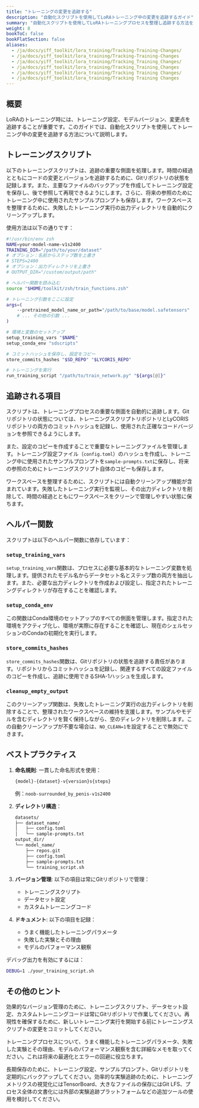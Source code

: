 ```yaml
---
title: "トレーニングの変更を追跡する"
description: "自動化スクリプトを使用してLoRAトレーニング中の変更を追跡するガイド"
summary: "自動化スクリプトを使用してLoRAトレーニングプロセスを整理し追跡する方法を学びます。モデルバージョンの管理、設定のバックアップ、クリーンなトレーニング作業環境の維持が含まれています。"
weight: 8
bookToC: false
bookFlatSection: false
aliases:
  - /ja/docs/yiff_toolkit/lora_training/Tracking-Training-Changes/
  - /ja/docs/yiff_toolkit/lora_training/Tracking-Training-Changes
  - /ja/docs/yiff_toolkit/lora_training/Tracking_Training_Changes/
  - /ja/docs/yiff_toolkit/lora_training/Tracking_Training_Changes
  - /ja/docs/yiff_toolkit/lora_training/Tracking Training Changes/
  - /ja/docs/yiff_toolkit/lora_training/Tracking Training Changes
---
```


## 概要

LoRAのトレーニング時には、トレーニング設定、モデルバージョン、変更点を追跡することが重要です。このガイドでは、自動化スクリプトを使用してトレーニング中の変更を追跡する方法について説明します。

## トレーニングスクリプト

以下のトレーニングスクリプトは、追跡の重要な側面を処理します。時間の経過とともにコードの変更とバージョンを追跡するために、Gitリポジトリの状態を記録します。また、主要なファイルのバックアップを作成してトレーニング設定を保存し、後で参照して再現できるようにします。さらに、将来の参照のためにトレーニング中に使用されたサンプルプロンプトも保存します。ワークスペースを整理するために、失敗したトレーニング実行の出力ディレクトリを自動的にクリーンアップします。

使用方法は以下の通りです：

```zsh
#!/usr/bin/env zsh
NAME=your-model-name-v1s2400
TRAINING_DIR="/path/to/your/dataset"
# オプション：名前からステップ数を上書き
# STEPS=2400
# オプション：出力ディレクトリを上書き
# OUTPUT_DIR="/custom/output/path"

# ヘルパー関数を読み込む
source "$HOME/toolkit/zsh/train_functions.zsh"

# トレーニング引数をここに設定
args=(
    --pretrained_model_name_or_path="/path/to/base/model.safetensors"
    # ... その他の引数 ...
)

# 環境と変数のセットアップ
setup_training_vars "$NAME"
setup_conda_env "sdscripts"

# コミットハッシュを保存し、設定をコピー
store_commits_hashes "$SD_REPO" "$LYCORIS_REPO"

# トレーニングを実行
run_training_script "/path/to/train_network.py" "${args[@]}"
```

## 追跡される項目

スクリプトは、トレーニングプロセスの重要な側面を自動的に追跡します。Gitリポジトリの状態については、トレーニングスクリプトリポジトリとLyCORISリポジトリの両方のコミットハッシュを記録し、使用された正確なコードバージョンを参照できるようにします。

また、設定のコピーを作成することで重要なトレーニングファイルを管理します。トレーニング設定ファイル（`config.toml`）のハッシュを作成し、トレーニング中に使用されたサンプルプロンプトを`sample-prompts.txt`に保存し、将来の参照のためにトレーニングスクリプト自体のコピーも保存します。

ワークスペースを整理するために、スクリプトには自動クリーンアップ機能が含まれています。失敗したトレーニング実行を監視し、その出力ディレクトリを削除して、時間の経過とともにワークスペースをクリーンで管理しやすい状態に保ちます。

## ヘルパー関数

スクリプトは以下のヘルパー関数に依存しています：

### `setup_training_vars`

`setup_training_vars`関数は、プロセスに必要な基本的なトレーニング変数を処理します。提供されたモデル名からデータセット名とステップ数の両方を抽出します。また、必要な出力ディレクトリを作成および設定し、指定されたトレーニングディレクトリが存在することを確認します。

### `setup_conda_env`

この関数はConda環境のセットアップのすべての側面を管理します。指定された環境をアクティブ化し、環境が実際に存在することを確認し、現在のシェルセッションのCondaの初期化を実行します。

### `store_commits_hashes`

`store_commits_hashes`関数は、Gitリポジトリの状態を追跡する責任があります。リポジトリからコミットハッシュを記録し、関連するすべての設定ファイルのコピーを作成し、追跡に使用できるSHA-1ハッシュを生成します。

### `cleanup_empty_output`

このクリーンアップ関数は、失敗したトレーニング実行の出力ディレクトリを削除することで、整理されたワークスペースの維持を支援します。サンプルやモデルを含むディレクトリを賢く保持しながら、空のディレクトリを削除します。この自動クリーンアップが不要な場合は、`NO_CLEAN=1`を設定することで無効にできます。

## ベストプラクティス

1. **命名規則**: 一貫した命名形式を使用：

   ```bash
   {model}-{dataset}-v{version}s{steps}
   ```

   例：`noob-surrounded_by_penis-v1s2400`

2. **ディレクトリ構造**：

   ```bash
   datasets/
   ├── dataset_name/
   │   ├── config.toml
   │   └── sample-prompts.txt
   output_dir/
   └── model_name/
       ├── repos.git
       ├── config.toml
       ├── sample-prompts.txt
       └── training_script.sh
   ```

3. **バージョン管理**: 以下の項目は常にGitリポジトリで管理：
   - トレーニングスクリプト
   - データセット設定
   - カスタムトレーニングコード

4. **ドキュメント**: 以下の項目を記録：
   - うまく機能したトレーニングパラメータ
   - 失敗した実験とその理由
   - モデルのパフォーマンス観察

デバッグ出力を有効にするには：

```bash
DEBUG=1 ./your_training_script.sh
```

## その他のヒント

効果的なバージョン管理のために、トレーニングスクリプト、データセット設定、カスタムトレーニングコードは常にGitリポジトリで作業してください。再現性を確保するために、新しいトレーニング実行を開始する前にトレーニングスクリプトの変更をコミットしてください。

トレーニングプロセスについて、うまく機能したトレーニングパラメータ、失敗した実験とその理由、モデルのパフォーマンス観察を含む詳細なメモを取ってください。これは将来の最適化とエラーの回避に役立ちます。

長期保存のために、トレーニング設定、サンプルプロンプト、Gitリポジトリを定期的にバックアップしてください。効率的な実験追跡のために、トレーニングメトリクスの視覚化にはTensorBoard、大きなファイルの保存にはGit LFS、プロセス全体の文書化には外部の実験追跡プラットフォームなどの追加ツールの使用を検討してください。

